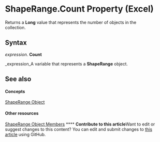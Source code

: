 
# ShapeRange.Count Property (Excel)

Returns a  **Long** value that represents the number of objects in the collection.


## Syntax

 _expression_. **Count**

 _expression_A variable that represents a  **ShapeRange** object.


## See also


#### Concepts


 [ShapeRange Object](e1b8229c-73a0-4a77-5e00-4bcec9032260.md)
#### Other resources


 [ShapeRange Object Members](1d1950c5-32ac-dfc0-8c19-07159a29a2a0.md)
****   **Contribute to this article**Want to edit or suggest changes to this content? You can edit and submit changes to  [this article](https://github.com/jhershey00/VBA_Excel_Test/OpenXMLCon/articles/5c3f307d-5607-fcb9-fdf0-4f5f9c075a09.md) using GitHub.

